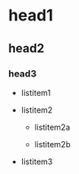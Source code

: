 # head1

## head2

### head3

* listitem1

* listitem2

    * listitem2a
    
    * listitem2b
    
* listitem3
